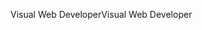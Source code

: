 <span data-ttu-id="7ae82-101">Visual Web Developer</span><span class="sxs-lookup"><span data-stu-id="7ae82-101">Visual Web Developer</span></span>